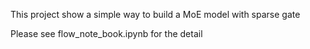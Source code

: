 This project show a simple way to build a MoE model with sparse gate

Please see flow_note_book.ipynb for the detail

